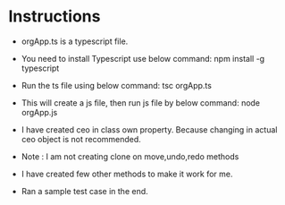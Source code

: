 # Instructions

- orgApp.ts is a typescript file.
- You need to install Typescript use below command:
  npm install -g typescript 
- Run the ts file using below command:
  tsc orgApp.ts
- This will create a js file, then run js file by below command:
  node orgApp.js


- I have created ceo in class own property. Because changing in actual ceo object is not recommended.
- Note : I am not creating clone on move,undo,redo methods
- I have created few other methods to make it work for me.
- Ran a sample test case in the end.
 

